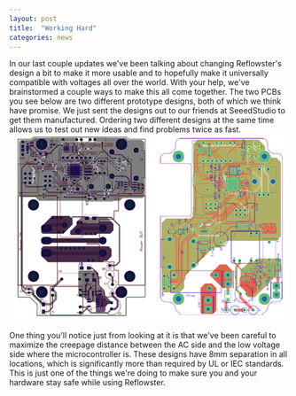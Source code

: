 ```yaml
---
layout: post
title:  "Working Hard"
categories: news
---
```



In our last couple updates we've been talking about changing Reflowster's design a bit to make it more usable and to hopefully make it universally compatible with voltages all over the world. With your help, we've brainstormed a couple ways to make this all come together. The two PCBs you see below are two different prototype designs, both of which we think have promise. We just sent the designs out to our friends at SeeedStudio to get them manufactured. Ordering two different designs at the same time allows us to test out new ideas and find problems twice as fast.
<img class="showcase" src="/resources/images/updates/update_04_25_2014_1.jpg">

One thing you'll notice just from looking at it is that we've been careful to maximize the creepage distance between the AC side and the low voltage side where the microcontroller is. These designs have 8mm separation in all locations, which is significantly more than required by UL or IEC standards. This is just one of the things we're doing to make sure you and your hardware stay safe while using Reflowster.

